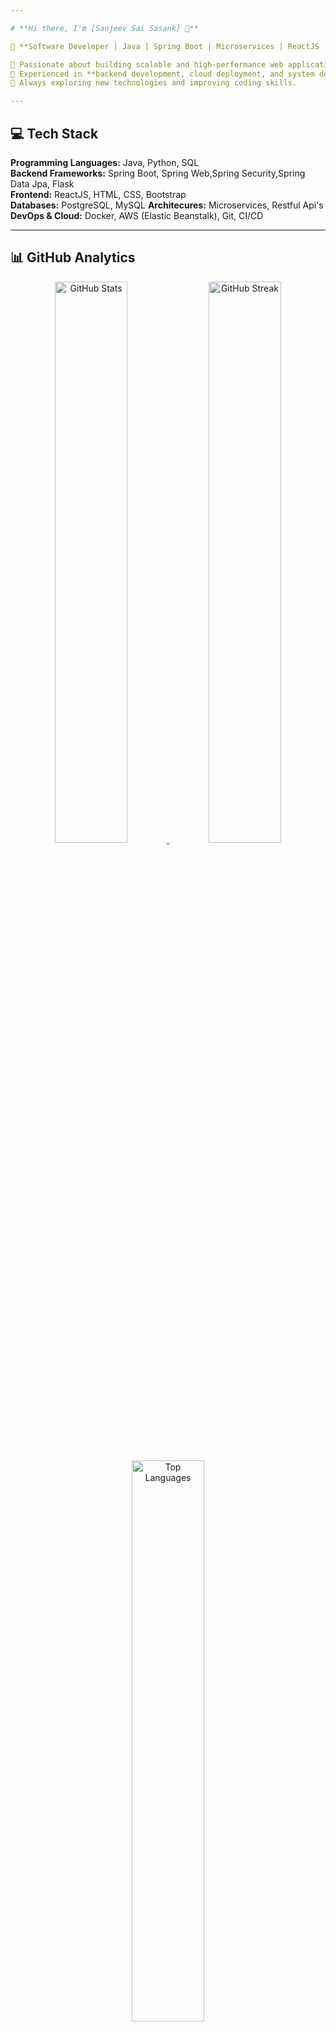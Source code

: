 ```yaml
---

# **Hi there, I'm [Sanjeev Sai Sasank] 👋**  

🚀 **Software Developer | Java | Spring Boot | Microservices | ReactJS | Python**  

🔹 Passionate about building scalable and high-performance web applications.  
🔹 Experienced in **backend development, cloud deployment, and system design**.  
🔹 Always exploring new technologies and improving coding skills.  

---
```


## **💻 Tech Stack**  
**Programming Languages:** Java, Python, SQL  
**Backend Frameworks:** Spring Boot, Spring Web,Spring Security,Spring Data Jpa, Flask  
**Frontend:** ReactJS, HTML, CSS, Bootstrap  
**Databases:** PostgreSQL, MySQL
**Architecures:** Microservices, Restful Api's
**DevOps & Cloud:** Docker, AWS (Elastic Beanstalk), Git, CI/CD  

---

## 📊 GitHub Analytics  

<p align="center">
  <a href="https://github.com/sai-sasank09">
    <img src="https://github-readme-stats.vercel.app/api?username=sai-sasank09&show_icons=true&theme=radical&hide_border=true" width="48%" alt="GitHub Stats"/>
  </a>
  <a href="https://github.com/sai-sasank09">
    <img src="https://github-readme-streak-stats.herokuapp.com/?user=sai-sasank09&theme=radical&hide_border=true" width="48%" alt="GitHub Streak"/>
  </a>
</p>

<p align="center">
  <a href="https://github.com/sai-sasank09">
    <img src="https://github-readme-stats.vercel.app/api/top-langs/?username=sai-sasank09&layout=compact&theme=radical&hide_border=true" width="48%" alt="Top Languages"/>
  </a>
</p>


## **📫 Connect With Me**  
🔹 **LinkedIn:** [Sanjeev Sai Sasank]([https://linkedin.com/in/yourprofile](https://www.linkedin.com/in/sanjeev-sai-sasank-pabbaraju-6b0b3b251/))  
🔹 **Email:** sanjeevsaisasank9@gmail.com  

---

